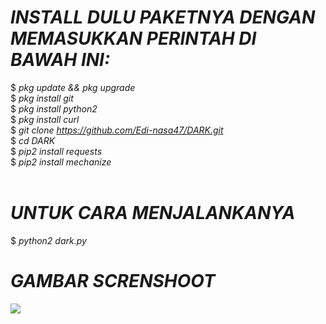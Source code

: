# <i>INSTALL DULU PAKETNYA DENGAN MEMASUKKAN PERINTAH DI BAWAH INI:</i><br>
$ <i>pkg update && pkg upgrade</i><br>
$ <i>pkg install git</i><br>
$ <i>pkg install python2</i><br>
$ <i>pkg install curl</i><br>
$ <i>git clone https://github.com/Edi-nasa47/DARK.git</i><br>
$ <i>cd DARK</i><br>
$ <i>pip2 install requests</i><br>
$ <i>pip2 install mechanize</i><br><br>
# <i>UNTUK CARA MENJALANKANYA</i><br>
$ <i>python2 dark.py</i><br>

# <i>GAMBAR SCRENSHOOT</i><br>
<img src='https://github.com/Edi-nasa47/DARK-FB/blob/master/screnshoot.jpg'/>

